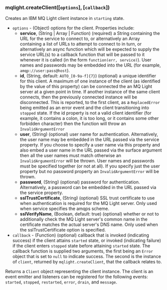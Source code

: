 ### mqlight.createClient([`options`], [`callback`])

Creates an IBM MQ Light client instance in `starting` state.

* `options` - (Object) options for the client. Properties include:
  *  **service**, (String | Array | Function) (required) a String containing
     the URL for the service to connect to, or alternatively an Array
     containing a list of URLs to attempt to connect to in turn, or
     alternatively an async function which will be expected to supply the
     service URL(s) to a callback function that will be passed to it whenever
     it is called (in the form `function(err, service)`). User names and
     passwords may be embedded into the URL (for example, `amqp://user:pass@host`).
  *  **id**, (String, default: `AUTO_[0-9a-f]{7}`) (optional) a unique
     identifier for this client. A maximum of one instance of the client (as
     identified by the value of this property) can be connected the an MQ Light
     server at a given point in time. If another instance of the same client
     connects, then the previously connected instance will be disconnected.
     This is reported, to the first client, as a `ReplacedError` being
     emitted as an error event and the client transitioning into `stopped` 
     state. If the id property is not a valid client identifier (for example, it 
     contains a colon, it is too long, or it contains some other forbidden 
     character) then the function will throw an `InvalidArgumentError`
  *  **user**, (String) (optional) user name for authentication. 
     Alternatively, the user name may be embedded in the URL passed via the
     service property. If you choose to specify a user name via this property
     and also embed a user name in the URL passed via the surface argument then
     all the user names must match otherwise an `InvalidArgumentError` will be
     thrown.  User names and passwords must be specified together (or not at
     all). If you specify just the user property but no password property an
     `InvalidArgumentError` will be thrown.
  *  **password**, (String) (optional) password for authentication.
     Alternatively, a password can be embedded in the URL passed via the service
     property.
  *  **sslTrustCertificate**, (String) (optional) SSL trust certificate to use
     when authentication is required for the MQ Light server. Only used when
     service specifies the amqps scheme.
  *  **sslVerifyName**, (Boolean, default: true) (optional) whether or not to
     additionally check the MQ Light server's common name in the certificate
     matches the actual server's DNS name. Only used when the
     sslTrustCertificate option is specified.
* `callback` - (Function) (optional) callback that is invoked (indicating
  success) if the client attains `started` state, or invoked (indicating
  failure) if the client enters `stopped` state before attaining `started`
  state. The callback function is supplied two arguments, the first being an
  `Error` object that is set to `null` to indicate success.  The second
  is the instance of `client`, returned by `mqlight.createClient`, that the
  callback relates to.

Returns a `Client` object representing the client instance. The client is an
event emitter and listeners can be registered for the following events:
`started`, `stopped`, `restarted`, `error`, `drain`, and `message`.

